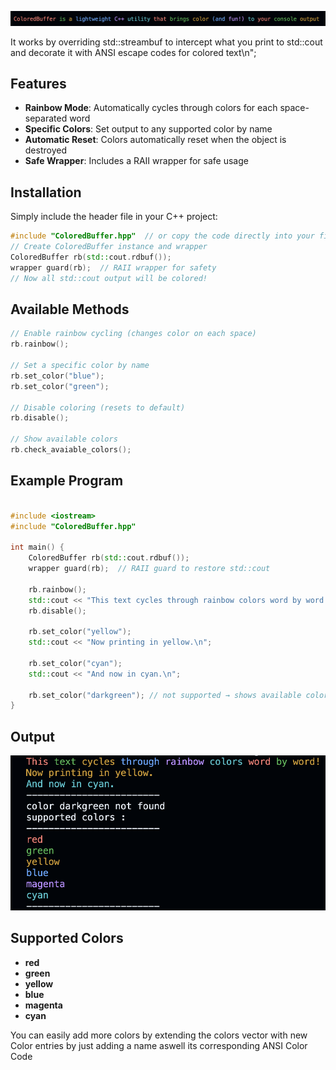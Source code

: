 ![start](./colored_output.png)



It works by overriding std::streambuf to intercept what you print to std::cout and decorate it with ANSI escape codes for colored text\n";
## Features

- **Rainbow Mode**: Automatically cycles through colors for each space-separated word
- **Specific Colors**: Set output to any supported color by name
- **Automatic Reset**: Colors automatically reset when the object is destroyed
- **Safe Wrapper**: Includes a RAII wrapper for safe usage

## Installation

Simply include the header file in your C++ project:

```cpp
#include "ColoredBuffer.hpp"  // or copy the code directly into your file
// Create ColoredBuffer instance and wrapper
ColoredBuffer rb(std::cout.rdbuf());
wrapper guard(rb);  // RAII wrapper for safety
// Now all std::cout output will be colored!
```
## Available Methods
```cpp
// Enable rainbow cycling (changes color on each space)
rb.rainbow();

// Set a specific color by name
rb.set_color("blue");
rb.set_color("green");

// Disable coloring (resets to default)
rb.disable();

// Show available colors
rb.check_avaiable_colors();

```
## Example Program

```cpp

#include <iostream>
#include "ColoredBuffer.hpp"

int main() {
    ColoredBuffer rb(std::cout.rdbuf());
    wrapper guard(rb);  // RAII guard to restore std::cout

    rb.rainbow();
    std::cout << "This text cycles through rainbow colors word by word!\n";
    rb.disable();

    rb.set_color("yellow");
    std::cout << "Now printing in yellow.\n";

    rb.set_color("cyan");
    std::cout << "And now in cyan.\n";

    rb.set_color("darkgreen"); // not supported → shows available colors
}
```
## Output
![Example Output](./example_output.png)

## Supported Colors

- **red**
- **green**
- **yellow**
- **blue**
- **magenta**
- **cyan**

You can easily add more colors by extending the colors vector with new Color entries by just adding a name aswell its corresponding ANSI Color Code
